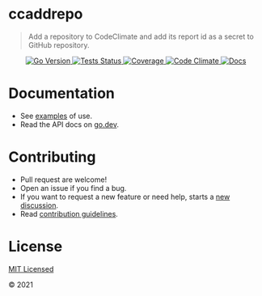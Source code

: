 # ccaddrepo
 
> Add a repository to CodeClimate and add its report id as a secret to GitHub repository.

<div align="center">
<a 
    href="https://github.com/parrogo/ccaddrepo/blob/main/go.mod#L3" style="display: inline">
    <img 
        alt="Go Version" 
        src="https://img.shields.io/github/go-mod/go-version/parrogo/ccaddrepo?style=flat&logo=go">
</a>
<a 
    href="https://github.com/parrogo/ccaddrepo/actions/workflows/go.yml" 
    style="display: inline"> 
    <img 
        alt="Tests Status" 
        src="https://img.shields.io/github/workflow/status/parrogo/ccaddrepo/Test/main?style=flat&label=Tests&logo=github">
</a>
<a 
    href="https://codeclimate.com/github/parrogo/ccaddrepo/test_coverage"
    style="display: inline"> 
    <img 
        alt="Coverage" 
        src="https://img.shields.io/codeclimate/coverage/parrogo/ccaddrepo?style=flat&label=Coverage&logo=code-climate">
</a>
<a 
    href="https://codeclimate.com/github/parrogo/ccaddrepo" 
    style="display: inline"> 
    <img 
        alt="Code Climate" 
        src="https://img.shields.io/codeclimate/maintainability/parrogo/ccaddrepo?style=flat&label=Code-Climate&logo=code-climate">
</a> 
<a 
    href="https://pkg.go.dev/github.com/parrogo/ccaddrepo" 
    style="display: inline"> 
    <img 
        alt="Docs" 
        src="https://img.shields.io/badge/Docs-go.dev-blue?logo=go&logoColor=white&style=flat">
</a>
</div>



# Documentation

* See [examples](examples_test.go) of use.
* Read the API docs on [go.dev](https://pkg.go.dev/github.com/parrogo/ccaddrepo).

# Contributing

* Pull request are welcome!
* Open an issue if you find a bug.
* If you want to request a new feature or need help, starts a [new discussion](https://github.com/parrogo/ccaddrepo/discussions/new).
* Read [contribution guidelines](contributing.md).

# License
[MIT Licensed](LICENSE)

© 2021 <nil>
